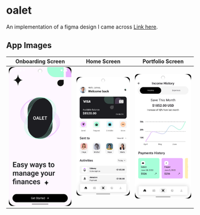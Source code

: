 # oalet

An implementation of a figma design I came across [Link here](https://www.figma.com/community/file/1159533634202314086/finance-app-ui-kits).

## App Images

|                Onboarding Screen                 |             Home Screen              |                Portfolio Screen                |
|:------------------------------------------------:|:------------------------------------:|:----------------------------------------------:|
| ![Onboarding](screenshots/onboarding_screen.png) | ![Home](screenshots/home_screen.png) | ![Portfolio](screenshots/portfolio_screen.png) |
